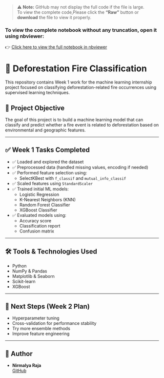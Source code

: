 > ⚠️ **Note:** GitHub may not display the full code if the file is large.  
> To view the complete code,Please click the **“Raw”** button or **download** the file to view it properly.
### To view the complete notebook without any truncation, open it using **nbviewer**:

👉 [Click here to view the full notebook in nbviewer](https://nbviewer.org/github/CodeWithNirmalya/Deforestation_Fire_Classification)
# 🌲 Deforestation Fire Classification

This repository contains Week 1 work for the machine learning internship project focused on classifying deforestation-related fire occurrences using supervised learning techniques.

## 📌 Project Objective

The goal of this project is to build a machine learning model that can classify and predict whether a fire event is related to deforestation based on environmental and geographic features.

---

## ✅ Week 1 Tasks Completed

- ✅ Loaded and explored the dataset
- ✅ Preprocessed data (handled missing values, encoding if needed)
- ✅ Performed feature selection using:
  - SelectKBest with `f_classif` and `mutual_info_classif`
- ✅ Scaled features using `StandardScaler`
- ✅ Trained initial ML models:
  - Logistic Regression
  - K-Nearest Neighbors (KNN)
  - Random Forest Classifier
  - XGBoost Classifier
- ✅ Evaluated models using:
  - Accuracy score
  - Classification report
  - Confusion matrix

---

## 🛠️ Tools & Technologies Used

- Python
- NumPy & Pandas
- Matplotlib & Seaborn
- Scikit-learn
- XGBoost

---

## 🚀 Next Steps (Week 2 Plan)

- Hyperparameter tuning
- Cross-validation for performance stability
- Try more ensemble methods
- Improve feature engineering

---

## 🔗 Author

- **Nirmalya Raja**  
  [GitHub](https://github.com/CodeWithNirmalya)

